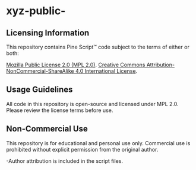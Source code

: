 # xyz-public-

## Licensing Information
This repository contains Pine Script™ code subject to the terms of either or both:

[Mozilla Public License 2.0 (MPL 2.0)](https://mozilla.org/MPL/2.0/). 
[Creative Commons Attribution-NonCommercial-ShareAlike 4.0 International License](https://creativecommons.org/licenses/by-nc-sa/4.0/).

## Usage Guidelines
All code in this repository is open-source and licensed under MPL 2.0. Please review the license terms before use.

## Non-Commercial Use
This repository is for educational and personal use only. Commercial use is prohibited without explicit permission from the original author.

-Author attribution is included in the script files.
